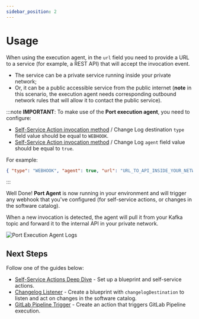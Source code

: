 ```yaml
---
sidebar_position: 2
---
```


# Usage

When using the execution agent, in the `url` field you need to provide a URL to a service (for example, a REST API) that will accept the invocation event.

- The service can be a private service running inside your private network;
- Or, it can be a public accessible service from the public internet (**note** in this scenario, the execution agent needs corresponding outbound network rules that will allow it to contact the public service).

:::note
**IMPORTANT**: To make use of the **Port execution agent**, you need to configure:

<!-- TODO: add back the URLs here for changelog destination -->

- [Self-Service Action invocation method](/create-self-service-experiences/self-service-actions-deep-dive/self-service-actions-deep-dive.md#invocation-method-structure-fields) / Change Log destination `type` field value should be equal to `WEBHOOK`.
- [Self-Service Action invocation method](/create-self-service-experiences/self-service-actions-deep-dive/self-service-actions-deep-dive.md#invocation-method-structure-fields) / Change Log `agent` field value should be equal to `true`.

For example:

```json showLineNumbers
{ "type": "WEBHOOK", "agent": true, "url": "URL_TO_API_INSIDE_YOUR_NETWORK" }
```

:::

Well Done! **Port Agent** is now running in your environment and will trigger any webhook that you've configured (for self-service actions, or changes in the software catalog).

When a new invocation is detected, the agent will pull it from your Kafka topic and forward it to the internal API in your private network.

![Port Execution Agent Logs](/img/self-service-actions/port-execution-agent/portAgentLogs.png)


## Next Steps

Follow one of the guides below:

- [Self-Service Actions Deep Dive](/create-self-service-experiences/self-service-actions-deep-dive/self-service-actions-deep-dive.md) - Set up a blueprint and self-service actions.
- [Changelog Listener](/create-self-service-experiences/setup-backend/webhook/examples/changelog-listener.md) - Create a blueprint with `changelogDestination` to listen and act on changes in the software catalog.
- [GitLab Pipeline Trigger](/create-self-service-experiences/setup-backend/gitlab-pipeline/gitlab-pipeline.md) - Create an action that triggers GitLab Pipeline execution.
